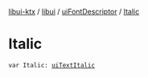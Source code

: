 [libui-ktx](../../index.md) / [libui](../index.md) / [uiFontDescriptor](index.md) / [Italic](./-italic.md)

# Italic

`var Italic: `[`uiTextItalic`](../ui-text-italic.md)
